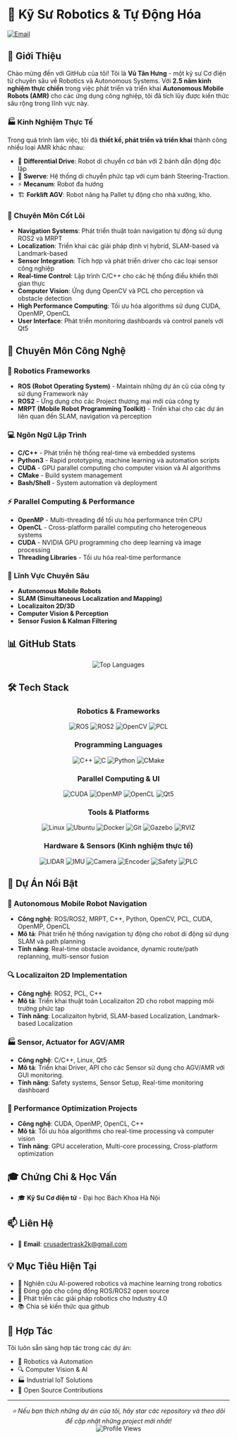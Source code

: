 # 🤖 Kỹ Sư Robotics & Tự Động Hóa


[![Email](https://img.shields.io/badge/Email-Contact-red?style=for-the-badge&logo=gmail)](mailto:crusadertrask2k@gmail.com)


## 👋 Giới Thiệu

Chào mừng đến với GitHub của tôi! Tôi là **Vũ Tân Hưng** - một kỹ sư Cơ điện tử chuyên sâu về Robotics và Autonomous Systems. Với **2.5 năm kinh nghiệm thực chiến** trong việc phát triển và triển khai **Autonomous Mobile Robots (AMR)** cho các ứng dụng công nghiệp, tôi đã tích lũy được kiến thức sâu rộng trong lĩnh vực này.

### 🏭 Kinh Nghiệm Thực Tế

Trong quá trình làm việc, tôi đã **thiết kế, phát triển và triển khai** thành công nhiều loại AMR khác nhau:

- 🚗 **Differential Drive**: Robot di chuyển cơ bản với 2 bánh dẫn động độc lập
- 🔄 **Swerve**: Hệ thống di chuyển phức tạp với cụm bánh Steering-Traction.
- ⚡ **Mecanum**: Robot đa hướng 
- 🏗️ **Forklift AGV**: Robot nâng hạ Pallet tự động cho nhà xưởng, kho.

### 💼 Chuyên Môn Cốt Lõi

- **Navigation Systems**: Phát triển thuật toán navigation tự động sử dụng ROS2 và MRPT
- **Localization**: Triển khai các giải pháp định vị hybrid, SLAM-based và Landmark-based
- **Sensor Integration**: Tích hợp và phát triển driver cho các loại sensor công nghiệp
- **Real-time Control**: Lập trình C/C++ cho các hệ thống điều khiển thời gian thực
- **Computer Vision**: Ứng dụng OpenCV và PCL cho perception và obstacle detection
- **High Performance Computing**: Tối ưu hóa algorithms sử dụng CUDA, OpenMP, OpenCL
- **User Interface**: Phát triển monitoring dashboards và control panels với Qt5


## 🚀 Chuyên Môn Công Nghệ

### 🔧 Robotics Frameworks
- **ROS (Robot Operating System)** - Maintain những dự án cũ của công ty sử dụng Framework này
- **ROS2** - Ứng dụng cho các Project thương mại mới của công ty
- **MRPT (Mobile Robot Programming Toolkit)** - Triển khai cho các dự án liên quan đến SLAM, navigation và perception

### 💻 Ngôn Ngữ Lập Trình
- **C/C++** - Phát triển hệ thống real-time và embedded systems
- **Python3** - Rapid prototyping, machine learning và automation scripts
- **CUDA** - GPU parallel computing cho computer vision và AI algorithms
- **CMake** - Build system management
- **Bash/Shell** - System automation và deployment

### ⚡ Parallel Computing & Performance
- **OpenMP** - Multi-threading để tối ưu hóa performance trên CPU
- **OpenCL** - Cross-platform parallel computing cho heterogeneous systems
- **CUDA** - NVIDIA GPU programming cho deep learning và image processing
- **Threading Libraries** - Tối ưu hóa real-time performance

### 🎯 Lĩnh Vực Chuyên Sâu
- **Autonomous Mobile Robots**
- **SLAM (Simultaneous Localization and Mapping)** 
- **Localizaiton 2D/3D**
- **Computer Vision & Perception** 
- **Sensor Fusion & Kalman Filtering** 


## 📊 GitHub Stats

<div align="center">
  <img src="https://github-readme-stats.vercel.app/api/top-langs/?username=hungvuhust&layout=compact&theme=radical&langs_count=8" alt="Top Languages" />
</div>

## 🛠️ Tech Stack

<div align="center">

### Robotics & Frameworks
![ROS](https://img.shields.io/badge/ROS-22314E?style=for-the-badge&logo=ros&logoColor=white)
![ROS2](https://img.shields.io/badge/ROS2-22314E?style=for-the-badge&logo=ros&logoColor=white)
![OpenCV](https://img.shields.io/badge/OpenCV-5C3EE8?style=for-the-badge&logo=opencv&logoColor=white)
![PCL](https://img.shields.io/badge/PCL-000000?style=for-the-badge&logo=pointcloud&logoColor=white)

### Programming Languages
![C++](https://img.shields.io/badge/C++-00599C?style=for-the-badge&logo=cplusplus&logoColor=white)
![C](https://img.shields.io/badge/C-A8B9CC?style=for-the-badge&logo=c&logoColor=white)
![Python](https://img.shields.io/badge/Python-FFD43B?style=for-the-badge&logo=python&logoColor=blue)
![CMake](https://img.shields.io/badge/CMake-064F8C?style=for-the-badge&logo=cmake&logoColor=white)

### Parallel Computing & UI
![CUDA](https://img.shields.io/badge/CUDA-76B900?style=for-the-badge&logo=nvidia&logoColor=white)
![OpenMP](https://img.shields.io/badge/OpenMP-0071C5?style=for-the-badge&logo=openmp&logoColor=white)
![OpenCL](https://img.shields.io/badge/OpenCL-000000?style=for-the-badge&logo=opencl&logoColor=white)
![Qt5](https://img.shields.io/badge/Qt5-41CD52?style=for-the-badge&logo=qt&logoColor=white)

### Tools & Platforms
![Linux](https://img.shields.io/badge/Linux-FCC624?style=for-the-badge&logo=linux&logoColor=black)
![Ubuntu](https://img.shields.io/badge/Ubuntu-E95420?style=for-the-badge&logo=ubuntu&logoColor=white)
![Docker](https://img.shields.io/badge/Docker-2496ED?style=for-the-badge&logo=docker&logoColor=white)
![Git](https://img.shields.io/badge/Git-F05032?style=for-the-badge&logo=git&logoColor=white)
![Gazebo](https://img.shields.io/badge/Gazebo-FF6600?style=for-the-badge&logo=gazebo&logoColor=white)
![RVIZ](https://img.shields.io/badge/RVIZ-000000?style=for-the-badge&logo=ros&logoColor=white)

### Hardware & Sensors (Kinh nghiệm thực tế)
![LIDAR](https://img.shields.io/badge/LIDAR-2D%2F3D-blue?style=for-the-badge)
![IMU](https://img.shields.io/badge/IMU-Inertial-green?style=for-the-badge)
![Camera](https://img.shields.io/badge/Camera-RGB%2FDepth-orange?style=for-the-badge)
![Encoder](https://img.shields.io/badge/Encoder-Wheel%20Odometry-purple?style=for-the-badge)
![Safety](https://img.shields.io/badge/Safety-Laser%20Scanner-red?style=for-the-badge)
![PLC](https://img.shields.io/badge/PLC-Industrial-darkblue?style=for-the-badge)

</div>

## 🎯 Dự Án Nổi Bật

### 🤖 Autonomous Mobile Robot Navigation
- **Công nghệ**: ROS/ROS2, MRPT, C++, Python, OpenCV, PCL, CUDA, OpenMP, OpenCL
- **Mô tả**: Phát triển hệ thống navigation tự động cho robot di động sử dụng SLAM và path planning
- **Tính năng**: Real-time obstacle avoidance, dynamic route/path replanning, multi-sensor fusion

### 🔍 Localizaiton 2D Implementation
- **Công nghệ**: ROS2, PCL, C++
- **Mô tả**: Triển khai thuật toán Localizaiton 2D cho robot mapping môi trường phức tạp
- **Tính năng**: Localizaiton hybrid, SLAM-based Localization, Landmark-based Localization

### 🏭 Sensor, Actuator for AGV/AMR 
- **Công nghệ**: C/C++, Linux, Qt5
- **Mô tả**: Triển khai Driver, API cho các Sensor sử dụng cho AGV/AMR với GUI monitoring.
- **Tính năng**: Safety systems, Sensor Setup, Real-time monitoring dashboard

### 🚀 Performance Optimization Projects
- **Công nghệ**: CUDA, OpenMP, OpenCL, C++
- **Mô tả**: Tối ưu hóa algorithms cho real-time processing và computer vision
- **Tính năng**: GPU acceleration, Multi-core processing, Cross-platform optimization


## 🎓 Chứng Chỉ & Học Vấn

- 🎓 **Kỹ Sư Cơ điện tử** - Đại học Bách Khoa Hà Nội


## 📫 Liên Hệ

- 📧 **Email**: crusadertrask2k@gmail.com

## 💡 Mục Tiêu Hiện Tại

- 🔬 Nghiên cứu AI-powered robotics và machine learning trong robotics
- 🌟 Đóng góp cho cộng đồng ROS/ROS2 open source
- 🚀 Phát triển các giải pháp robotics cho Industry 4.0
- 📚 Chia sẻ kiến thức qua github

## 🤝 Hợp Tác

Tôi luôn sẵn sàng hợp tác trong các dự án:
- 🤖 Robotics và Automation
- 🔍 Computer Vision & AI
- 🏭 Industrial IoT Solutions
- 📖 Open Source Contributions

---

<div align="center">
  <i>⭐ Nếu bạn thích những dự án của tôi, hãy star các repository và theo dõi để cập nhật những project mới nhất!</i>
</div>

<div align="center">
  <img src="https://komarev.com/ghpvc/?username=hungvuhust&color=blueviolet&style=for-the-badge" alt="Profile Views" />
</div> 